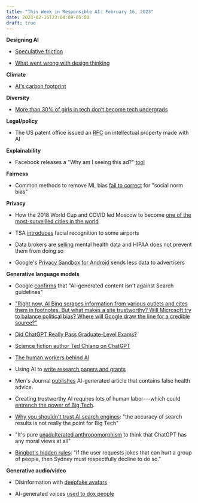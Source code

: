 ```yaml
---
title: "This Week in Responsible AI: February 16, 2023"
date: 2023-02-15T23:04:09-05:00
draft: true
---
```


**Designing AI**

- [Speculative friction](https://branch.climateaction.tech/issues/issue-4/slowing-down-ai-with-speculative-friction/)

- [What went wrong with design thinking](https://www.technologyreview.com/2023/02/09/1067821/design-thinking-retrospective-what-went-wrong/)



**Climate**

 - [AI's carbon footprint](https://www.fastcompany.com/90850222/ai-climate-change-carbon-footprint-transparency)

**Diversity**

- [More than 30% of girls in tech don’t become tech undergrads](https://www.computerweekly.com/news/365531034/More-than-30-girls-in-tech-dont-become-tech-undergrads)


**Legal/policy**

- The US patent office issued an [RFC](https://www.federalregister.gov/documents/2023/02/14/2023-03066/request-for-comments-regarding-artificial-intelligence-and-inventorship) on intellectual property made with AI


**Explainability**

- Facebook releases a "Why am I seeing this ad?" [tool](https://searchengineland.com/meta-aims-to-increase-transparency-in-ad-targeting-for-facebook-and-instagram-users-393096?utm_source=substack&utm_medium=email)


**Fairness**

- Common methods to remove ML bias [fail to correct](https://medium.com/texas-mccombs/algorithms-for-hiring-bias-in-bias-out-fb12a526567e) for "social norm bias" 


**Privacy**

 - How the 2018 World Cup and COVID led Moscow to become [one of the most-surveilled cities in the world](https://www.wired.com/story/moscow-safe-city-ntechlab/?mc_cid=f18ac75977&mc_eid=f14ac890df) 

- TSA [introduces](https://www.washingtonpost.com/technology/2022/12/02/tsa-security-face-recognition/) facial recognition to some airports 

- Data brokers are [selling](https://www.washingtonpost.com/technology/2023/02/13/mental-health-data-brokers/?utm_source=substack&utm_medium=email) mental health data and HIPAA does not prevent them from doing so

 - Google's [Privacy Sandbox for Android](https://gizmodo.com/google-android-launches-privacy-sandbox-chrome-cookies-1850112117) sends less data to advertisers 


**Generative language models**

- Google [confirms](https://9to5google.com/2023/02/08/google-search-ai-content/?utm_source=substack&utm_medium=email) that "AI-generated content isn't against Search guidelines" 

 - ["Right now, AI Bing scrapes information from various outlets and cites them in footnotes. But what makes a site trustworthy? Will Microsoft try to balance political bias? Where will Google draw the line for a credible source?"](https://www.theverge.com/2023/2/9/23592647/ai-search-bing-bard-chatgpt-microsoft-google-problems-challenges)

- [Did ChatGPT Really Pass Graduate-Level Exams?](https://aiguide.substack.com/p/did-chatgpt-really-pass-graduate)

- [Science fiction author Ted Chiang on ChatGPT](https://www.newyorker.com/tech/annals-of-technology/chatgpt-is-a-blurry-jpeg-of-the-web?mc_cid=f18ac75977&mc_eid=f14ac890df)

- [The human workers behind AI](https://www.businessinsider.com/chatgpt-ai-will-not-take-jobs-create-future-work-opportunities-2023-2)

- Using AI to [write research papers and grants](https://www.nature.com/articles/d41586-023-00340-6) 

- Men's Journal [publishes](https://futurism.com/neoscope/magazine-mens-journal-errors-ai-health-article?utm_source=substack&utm_medium=email) AI-generated article that contains false health advice. 

- Creating trustworthy AI requires lots of human labor---which could [entrench the power of Big Tech](https://www.wsj.com/articles/the-ai-boom-that-could-make-google-and-microsoft-even-more-powerful-9c5dd2a6?mod=djemalertNEWS&utm_source=substack&utm_medium=email). 

- [Why you shouldn't trust AI search engines](https://www.technologyreview.com/2023/02/14/1068498/why-you-shouldnt-trust-ai-search-engines/?truid=&utm_source=the_download&utm_medium=email&utm_campaign=the_download.unpaid.engagement&utm_term=Active%20Qualified&utm_content=02-14-2023&mc_cid=54fedb3c9e&mc_eid=f14ac890df): "the accuracy of search results is not really the point for Big Tech" 

- "It's pure [unadulterated anthropomorphism](https://garymarcus.substack.com/p/inside-the-heart-of-chatgpts-darkness?utm_medium=email) to think that ChatGPT has any moral views at all" 

- [Bingbot's hidden rules](https://www.theverge.com/23599441/microsoft-bing-ai-sydney-secret-rules): "If the user requests jokes that can hurt a group of people, then Sydney must respectfully decline to do so."



**Generative audio/video**

- Disinformation with [deepfake avatars](https://www.nytimes.com/2023/02/07/technology/artificial-intelligence-training-deepfake.html)

- AI-generated voices [used to dox people](https://www.vice.com/en/article/93axnd/voice-actors-doxed-with-ai-voices-on-twitter?utm_source=substack&utm_medium=email)
